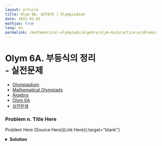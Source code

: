```yaml
---
layout: article
title: Olym 6A. 실전문제 | Olympiadium
date: 2022-01-01
mathjax: true
lang: ko
permalink: /mathematical-olympiads/algebra/olym-6a/practice-problems/
---
```

# Olym 6A. 부등식의 정리 <br> <ssup> - 실전문제</ssup>

<ul class="breadcrumb">
	<li><a href="{{ site.homeurl }}">Olympiadium</a></li> 
	<li><a href="{{ site.homeurl }}mathematical-olympiads/">Mathematical Olympiads</a></li> 
	<li><a href="{{ site.homeurl }}mathematical-olympiads/algebra/">Algebra</a></li> 
	<li><a href="{{ site.homeurl }}mathematical-olympiads/algebra/olym-6a/">Olym 6A</a></li> 
	<li><a href="{{ site.homeurl }}mathematical-olympiads/algebra/olym-6a/practice-problems/">실전문제</a></li>
</ul>

### Problem n. Title Here
<blueboard> Problem Here </blueboard>
[Source Here](Link Here){:target="blank"}
<pinkborder><details>
<summary><b>Solution</b></summary>
Solution Here. 
</details></pinkborder>
